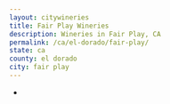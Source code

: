 ```yaml
---
layout: citywineries
title: Fair Play Wineries
description: Wineries in Fair Play, CA
permalink: /ca/el-dorado/fair-play/
state: ca
county: el dorado
city: fair play
---
```

-
